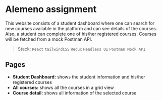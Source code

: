 # Alemeno assignment

This website consists of a student dashboard where one can search for new courses available in the platform and can see details of the courses. Also, a student can complete one of his/her registered courses. Courses will be fetched from a mock Postman API.

> Stack: `React` `tailwindCSS` `Redux` `Headless UI` `Postman Mock API`

## Pages

- **Student Dashboard:** shows the student information and his/her registered courses
- **All courses:** shows all the courses in a grid view
- **Course detail:** shows all information of the selected course

